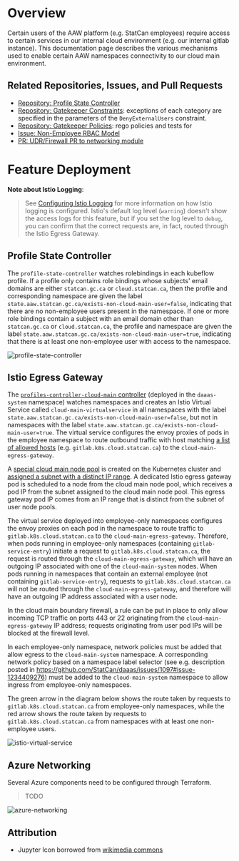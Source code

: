 # Overview

Certain users of the AAW platform (e.g. StatCan employees) require access to certain services in our internal cloud environment (e.g. our internal gitlab instance). This documentation page describes the various mechanisms used to enable certain AAW namespaces connectivity to our cloud main environment.

## Related Repositories, Issues, and Pull Requests

- [Repository: Profile State Controller](https://github.com/StatCan/aaw-profile-state-controller)
- [Repository: Gatekeeper Constraints](https://github.com/StatCan/aaw-gatekeeper-constraints/blob/main/deny-external-users/constraint.yaml): exceptions of each category are specified in the parameters of the `DenyExternalUsers` constraint.
- [Repository: Gatekeeper Policies](https://github.com/StatCan/gatekeeper-policies/pull/46): rego policies and tests for
- [Issue: Non-Employee RBAC Model](https://github.com/StatCan/daaas/issues/1335)
- [PR: UDR/Firewall PR to networking module](https://gitlab.k8s.cloud.statcan.ca/cloudnative/aaw/modules/terraform-azure-statcan-aaw-network/-/merge_requests/17)

# Feature Deployment

**Note about Istio Logging**:
> See [Configuring Istio Logging](https://cloudnative.pages.cloud.statcan.ca/en/documentation/monitoring-surveillance/logging/istio/) for more information on how Istio logging is configured. Istio's default log level (`warning`) doesn't show the access logs for this feature, but if you set the log level to `debug`, you can confirm that the correct requests are, in fact, routed through the Istio Egress Gateway.

## Profile State Controller

The `profile-state-controller` watches rolebindings in each kubeflow profile. If a profile only contains role bindings whose subjects' email domains are either `statcan.gc.ca` or `cloud.statcan.ca`, then the profile and corresponding namespace are given the label `state.aaw.statcan.gc.ca/exists-non-cloud-main-user=false`, indicating that there are no non-employee users present in the namespace. If one or more role bindings contain a subject with an email domain other than `statcan.gc.ca` or `cloud.statcan.ca`, the profile and namespace are given the label `state.aaw.statcan.gc.ca/exists-non-cloud-main-user=true`, indicating that there is at least one non-employee user with access to the namespace.

![profile-state-controller](cloud_main_connectivity_profile_state_controller.png)

## Istio Egress Gateway

The [`profiles-controller-cloud-main` controller](https://github.com/StatCan/aaw-kubeflow-profiles-controller/blob/main/cmd/cloud-main.go) (deployed in the `daaas-system` namespace) watches namespaces and creates an Istio Virtual Service called `cloud-main-virtualservice` in all namespaces with the label `state.aaw.statcan.gc.ca/exists-non-cloud-main-user=false`, but not in namespaces with the label `state.aaw.statcan.gc.ca/exists-non-cloud-main-user=true`. The virtual service configures the envoy proxies of pods in the employee namespace to route outbound traffic with host matching [a list of allowed hosts](https://github.com/StatCan/aaw-kubeflow-profiles-controller/blob/main/cmd/cloud-main.go#L149-L151) (e.g. `gitlab.k8s.cloud.statcan.ca`) to the `cloud-main-egress-gateway`.


A [special cloud main node pool](https://github.com/StatCan/terraform-azure-statcan-aaw-environment/blob/main/01-infrastructure.tf#L231-L256) is created on the Kubernetes cluster and [assigned a subnet with a distinct IP range](https://github.com/StatCan/terraform-azure-statcan-aaw-network/blob/ce5f4f32bfc72586c9289b4bb62ab9aeeae03b2e/aks.tf#L39-L47). A dedicated Istio egress gateway pod is scheduled to a node from the cloud main node pool, which receives a pod IP from the subnet assigned to the cloud main node pool. This egress gateway pod IP comes from an IP range that is distinct from the subnet of user node pools.

The virtual service deployed into employee-only namespaces configures the envoy proxies on each pod in the namespace to route traffic to `gitlab.k8s.cloud.statcan.ca` to the `cloud-main-egress-gateway`. Therefore, when pods running in employee-only namespaces (containing `gitlab-service-entry`) initiate a request to `gitlab.k8s.cloud.statcan.ca`, the request is routed through the `cloud-main-egress-gateway`, which will have an outgoing IP associated with one of the `cloud-main-system` nodes. When pods running in namespaces that contain an external employee (not containing `gitlab-service-entry`), requests to `gitlab.k8s.cloud.statcan.ca` will not be routed through the `cloud-main-egress-gateway`, and therefore will have an outgoing IP address associated with a user node.

In the cloud main boundary firewall, a rule can be put in place to only allow incoming TCP traffic on ports 443 or 22 originating from the `cloud-main-egress-gateway` IP address; requests originating from user pod IPs will be blocked at the firewall level.

In each employee-only namespace, network policies must be added that allow egress to the `cloud-main-system` namespace. A corresponding network policy based on a namespace label selector (see e.g. description posted in  https://github.com/StatCan/daaas/issues/1097#issue-1234409276) must be added to the `cloud-main-system` namespace to allow ingress from employee-only namespaces.

The green arrow in the diagram below shows the route taken by requests to `gitlab.k8s.cloud.statcan.ca` from employee-only namespaces, while the red arrow shows the route taken by requests to `gitlab.k8s.cloud.statcan.ca` from namespaces with at least one non-employee users.

![istio-virtual-service](cloud_main_connectivity_egress_gateway.png)

## Azure Networking

Several Azure components need to be configured through Terraform.

> TODO

![azure-networking](cloud_main_connectivity_azure_network.png)


## Attribution

- Jupyter Icon borrowed from [wikimedia commons](https://commons.wikimedia.org/wiki/File:Jupyter_logo.svg)